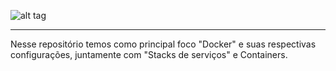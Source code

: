 ![alt tag](https://developers.redhat.com/blog/wp-content/uploads/2015/01/docker-whale-home-logo.png)

------

Nesse repositório temos como principal foco "Docker" e suas respectivas configurações, juntamente com "Stacks de serviços" e Containers.